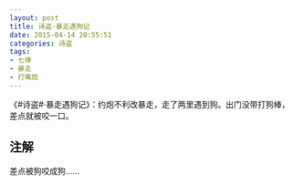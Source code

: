 ```yaml
---
layout: post
title: 诗盗·暴走遇狗记
date: 2015-04-14 20:55:51
categories: 诗盗
tags:
- 七律
- 暴走
- 打嘴炮
---
```

《#诗盗#·暴走遇狗记》：约炮不利改暴走，走了两里遇到狗。出门没带打狗棒，差点就被咬一口。

## 注解
差点被狗咬成狗……

